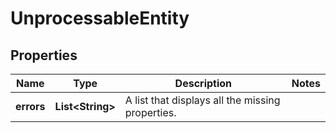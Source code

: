 

# UnprocessableEntity

## Properties

Name | Type | Description | Notes
------------ | ------------- | ------------- | -------------
**errors** | **List&lt;String&gt;** | A list that displays all the missing properties. | 



